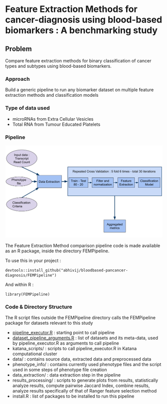 # Feature Extraction Methods for cancer-diagnosis using blood-based biomarkers : A benchmarking study

## Problem 
Compare feature extraction methods for binary classification of cancer types and subtypes using blood-based biomarkers.

### Approach
Build a generic pipeline to run any biomarker dataset on multiple feature extraction methods and classification models

### Type of data used
* microRNAs from Extra Cellular Vesicles
* Total RNA from Tumour Educated Platelets

### Pipeline
![pipeline](Pipeline.svg)

The Feature Extraction Method comparison pipeline code is made available as an R package, inside the directory FEMPipeline.

To use this in your project :
```
devtools::install_github("abhivij/bloodbased-pancancer-diagnosis/FEMPipeline")
```
And within R :
```
library(FEMPipeline)
```

### Code & Directory Structure
The R script files outside the FEMPipeline directory calls the FEMPipeline package for datasets relevant to this study

* [pipeline_executor.R](pipeline_executor.R) : starting point to call pipeline
* [dataset_pipeline_arguments.R](dataset_pipeline_arguments.R) : list of datasets and its meta-data, used by pipeline_executor.R as arguments to call pipeline
* katana_scripts/ : scripts to call pipeline_executor.R in Katana computational cluster
* data/ : contains source data, extracted data and preprocessed data
* phenotype_info/ : contains currently used phenotype files and the script used in some steps of phenotype file creation
* data_extraction/ : data extraction step in the pipeline
* results_processing/ : scripts to generate plots from results, statistically analyze results, compute pairwise Jaccard Index, combine results, analyze results specifically of that of Ranger feature selection method
* install.R : list of packages to be installed to run this pipeline
